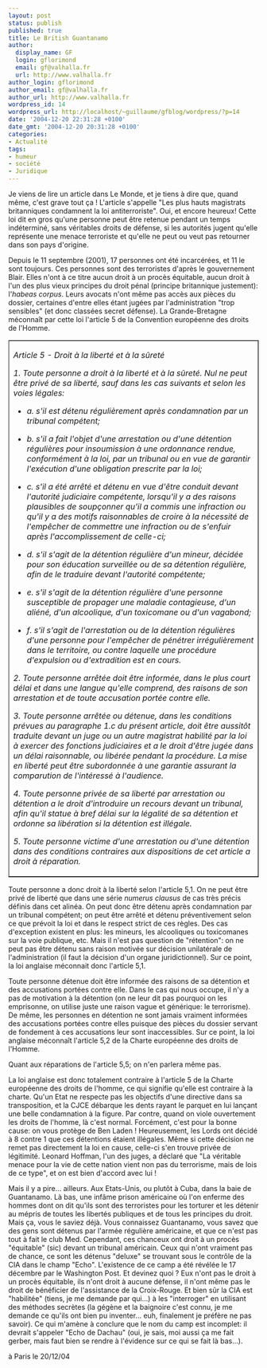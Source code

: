 ```yaml
---
layout: post
status: publish
published: true
title: Le British Guantanamo
author:
  display_name: GF
  login: gflorimond
  email: gf@valhalla.fr
  url: http://www.valhalla.fr
author_login: gflorimond
author_email: gf@valhalla.fr
author_url: http://www.valhalla.fr
wordpress_id: 14
wordpress_url: http://localhost/~guillaume/gfblog/wordpress/?p=14
date: '2004-12-20 22:31:28 +0100'
date_gmt: '2004-12-20 20:31:28 +0100'
categories:
- Actualité
tags:
- humeur
- société
- Juridique
---
```

<p>Je viens de lire un article dans Le Monde, et je tiens &agrave; dire que, quand m&ecirc;me, c'est grave tout &ccedil;a ! L'article s'appelle &quot;Les plus hauts magistrats britanniques condamnent la loi antiterroriste&quot;. Oui, et encore heureux! Cette loi dit en gros qu'une personne peut &ecirc;tre retenue pendant un temps ind&eacute;termin&eacute;, sans v&eacute;ritables droits de d&eacute;fense, si les autorit&eacute;s jugent qu'elle repr&eacute;sente une menace terroriste et qu'elle ne peut ou veut pas retourner dans son pays d'origine.</p>
<p>Depuis le 11 septembre (2001), 17 personnes ont &eacute;t&eacute; incarc&eacute;r&eacute;es, et 11 le sont toujours. Ces personnes sont des terroristes d'apr&egrave;s le gouvernement Blair. Elles n'ont &agrave; ce titre aucun droit &agrave; un proc&egrave;s &eacute;quitable, aucun droit &agrave; l'un des plus vieux principes du droit p&eacute;nal (principe britannique justement): l'<i>habeas corpus</i>. Leurs avocats n'ont m&ecirc;me pas acc&egrave;s aux pi&egrave;ces du dossier, certaines d'entre elles &eacute;tant jug&eacute;es par l'administration &quot;trop sensibles&quot; (et donc class&eacute;es secret d&eacute;fense). La Grande-Bretagne m&eacute;conna&icirc;t par cette loi l'article 5 de la Convention europ&eacute;enne des droits de l'Homme.</p>
<table align="center" width="80%" border="1" cellspacing="0" cellpadding="0">
<tr>
<td>
<p><i>Article 5 - Droit &agrave; la libert&eacute; et &agrave; la s&ucirc;ret&eacute;</i></p>
<p><i>1. Toute personne a droit &agrave; la libert&eacute; et &agrave; la s&ucirc;ret&eacute;. Nul ne peut &ecirc;tre priv&eacute; de sa libert&eacute;, sauf dans les cas suivants et selon les voies l&eacute;gales:<br />
												</i></p>
<ul>
<li /><i>a. s'il est d&eacute;tenu r&eacute;guli&egrave;rement apr&egrave;s condamnation par un tribunal comp&eacute;tent;<br />
													</i></p>
<li /><i>b. s'il a fait l'objet d'une arrestation ou d'une d&eacute;tention r&eacute;guli&egrave;res pour insoumission &agrave; une ordonnance rendue, conform&eacute;ment &agrave; la loi, par un tribunal ou en vue de garantir l'ex&eacute;cution d'une obligation prescrite par la loi;<br />
													</i></p>
<li /><i>c. s'il a &eacute;t&eacute; arr&ecirc;t&eacute; et d&eacute;tenu en vue d'&ecirc;tre conduit devant l'autorit&eacute; judiciaire comp&eacute;tente, lorsqu'il y a des raisons plausibles de soup&ccedil;onner qu'il a commis une infraction ou qu'il y a des motifs raisonnables de croire &agrave; la n&eacute;cessit&eacute; de l'emp&ecirc;cher de commettre une infraction ou de s'enfuir apr&egrave;s l'accomplissement de celle-ci;<br />
													</i></p>
<li /><i>d. s'il s'agit de la d&eacute;tention r&eacute;guli&egrave;re d'un mineur, d&eacute;cid&eacute;e pour son &eacute;ducation surveill&eacute;e ou de sa d&eacute;tention r&eacute;guli&egrave;re, afin de le traduire devant l'autorit&eacute; comp&eacute;tente;<br />
													</i></p>
<li /><i>e. s'il s'agit de la d&eacute;tention r&eacute;guli&egrave;re d'une personne susceptible de propager une maladie contagieuse, d'un ali&eacute;n&eacute;, d'un alcoolique, d'un toxicomane ou d'un vagabond;<br />
													</i></p>
<li /><i>f. s'il s'agit de l'arrestation ou de la d&eacute;tention r&eacute;guli&egrave;res d'une personne pour l'emp&ecirc;cher de p&eacute;n&eacute;trer irr&eacute;guli&egrave;rement dans le territoire, ou contre laquelle une proc&eacute;dure d'expulsion ou d'extradition est en cours.<br />
													</i>
										</ul>
<p><i>2. Toute personne arr&ecirc;t&eacute;e doit &ecirc;tre inform&eacute;e, dans le plus court d&eacute;lai et dans une langue qu'elle comprend, des raisons de son arrestation et de toute accusation port&eacute;e contre elle.<br />
												</i></p>
<p><i>3. Toute personne arr&ecirc;t&eacute;e ou d&eacute;tenue, dans les conditions pr&eacute;vues au paragraphe 1.c du pr&eacute;sent article, doit &ecirc;tre aussit&ocirc;t traduite devant un juge ou un autre magistrat habilit&eacute; par la loi &agrave; exercer des fonctions judiciaires et a le droit d'&ecirc;tre jug&eacute;e dans un d&eacute;lai raisonnable, ou lib&eacute;r&eacute;e pendant la proc&eacute;dure. La mise en libert&eacute; peut &ecirc;tre subordonn&eacute;e &agrave; une garantie assurant la comparution de l'int&eacute;ress&eacute; &agrave; l'audience.<br />
												</i></p>
<p><i>4. Toute personne priv&eacute;e de sa libert&eacute; par arrestation ou d&eacute;tention a le droit d'introduire un recours devant un tribunal, afin qu'il statue &agrave; bref d&eacute;lai sur la l&eacute;galit&eacute; de sa d&eacute;tention et ordonne sa lib&eacute;ration si la d&eacute;tention est ill&eacute;gale.<br />
												</i></p>
<p><i>5. Toute personne victime d'une arrestation ou d'une d&eacute;tention dans des conditions contraires aux dispositions de cet article a droit &agrave; r&eacute;paration.</i></p>
</td>
</tr>
</table>
<p>Toute personne a donc droit &agrave; la libert&eacute; selon l'article 5,1. On ne peut &ecirc;tre priv&eacute; de libert&eacute; que dans une s&eacute;rie <i>numerus  clausus </i>de cas tr&egrave;s pr&eacute;cis d&eacute;finis dans cet alin&eacute;a. On peut donc &ecirc;tre d&eacute;tenu apr&egrave;s condamnation par un tribunal comp&eacute;tent; on peut &ecirc;tre arr&ecirc;t&eacute; et d&eacute;tenu pr&eacute;ventivement selon ce que pr&eacute;voit la loi et dans le respect strict de ces r&egrave;gles. Des cas d'exception existent en plus: les mineurs, les alcooliques ou toxicomanes sur la voie publique, etc. Mais il n'est pas question de &quot;r&eacute;tention&quot;: on ne peut pas &ecirc;tre d&eacute;tenu sans raison motiv&eacute;e sur d&eacute;cision unilat&eacute;rale de l'administration (il faut la d&eacute;cision d'un organe juridictionnel). Sur ce point, la loi anglaise m&eacute;connait donc l'article 5,1.</p>
<p>Toute personne d&eacute;tenue doit &ecirc;tre inform&eacute;e des raisons de sa d&eacute;tention et des accusations port&eacute;es contre elle. Dans le cas qui nous occupe, il n'y a pas de motivation &agrave; la d&eacute;tention (on ne leur dit pas pourquoi on les emprisonne, on utilise juste une raison vague et g&eacute;n&eacute;rique: le terrorisme). De m&ecirc;me, les personnes en d&eacute;tention ne sont jamais vraiment inform&eacute;es des accusations port&eacute;es contre elles puisque des pi&egrave;ces du dossier servant de fondement &agrave; ces accusations leur sont inaccessibles. Sur ce point, la loi anglaise m&eacute;conna&icirc;t l'article 5,2 de la Charte europ&eacute;enne des droits de l'Homme.</p>
<p>Quant aux r&eacute;parations de l'article 5,5; on n'en parlera m&ecirc;me pas.</p>
<p>La loi anglaise est donc totalement contraire &agrave; l'article 5 de la Charte europ&eacute;enne des droits de l'homme, ce qui signifie qu'elle est contraire &agrave; la charte. Qu'un Etat ne respecte pas les objectifs d'une directive dans sa transposition, et la CJCE d&eacute;barque les dents rayant le parquet en lui lan&ccedil;ant une belle condamnation &agrave; la figure. Par contre, quand on viole ouvertement les droits de l'homme, l&agrave; c'est normal. Forc&eacute;ment, c'est pour la bonne cause: on vous prot&egrave;ge de Ben Laden ! Heureusement, les Lords ont d&eacute;cid&eacute; &agrave; 8 contre 1 que ces d&eacute;tentions &eacute;taient ill&eacute;gales. M&ecirc;me si cette d&eacute;cision ne remet pas directement la loi en cause, celle-ci s'en trouve priv&eacute;e de l&eacute;gitimit&eacute;. Leonard Hoffman, l'un des juges, a d&eacute;clar&eacute; que &quot;La v&eacute;ritable menace pour la vie de cette nation vient non pas du terrorisme, mais de lois de ce type&quot;, et on est bien d'accord avec lui !</p>
<p>Mais il y a pire... ailleurs. Aux Etats-Unis, ou plut&ocirc;t &agrave; Cuba, dans la baie de Guantanamo. L&agrave; bas, une inf&acirc;me prison am&eacute;ricaine o&ugrave; l'on enferme des hommes dont on dit qu'ils sont des terroristes pour les torturer et les d&eacute;tenir au m&eacute;pris de toutes les libert&eacute;s publiques et de tous les principes du droit. Mais &ccedil;a, vous le saviez d&eacute;j&agrave;. Vous connaissez Guantanamo, vous savez que des gens sont d&eacute;tenus par l'arm&eacute;e r&eacute;guli&egrave;re am&eacute;ricaine, et que ce n'est pas tout &agrave; fait le club Med. Cependant, ces chanceux ont droit &agrave; un proc&egrave;s &quot;&eacute;quitable&quot; (sic) devant un tribunal am&eacute;ricain. Ceux qui n'ont vraiment pas de chance, ce sont les d&eacute;tenus &quot;deluxe&quot; se trouvant sous le contr&ocirc;le de la CIA dans le champ &quot;Echo&quot;. L'existence de ce camp a &eacute;t&eacute; r&eacute;v&eacute;l&eacute;e le 17 d&eacute;cembre par le Washington Post. Et devinez quoi ? Eux n'ont pas le droit &agrave; un proc&egrave;s &eacute;quitable, ils n'ont droit &agrave; aucune d&eacute;fense, il n'ont m&ecirc;me pas le droit de b&eacute;n&eacute;ficier de l'assistance de la Croix-Rouge. Et bien s&ucirc;r la CIA est &quot;habilit&eacute;e&quot; (tiens, je me demande par qui...) &agrave; les &quot;interroger&quot; en utilisant des m&eacute;thodes secr&egrave;tes (la g&eacute;g&egrave;ne et la baignoire c'est connu, je me demande ce qu'ils ont bien pu inventer... euh, finalement je pr&eacute;f&egrave;re ne pas savoir). Ce qui m'am&egrave;ne &agrave; conclure que le nom du camp est incomplet: il devrait s'appeler &quot;Echo de Dachau&quot; (oui, je sais, moi aussi &ccedil;a me fait gerber, mais faut bien se rendre &agrave; l'&eacute;vidence sur ce qui se fait l&agrave; bas...).</p>
<p>
&agrave; Paris le 20/12/04</p>
